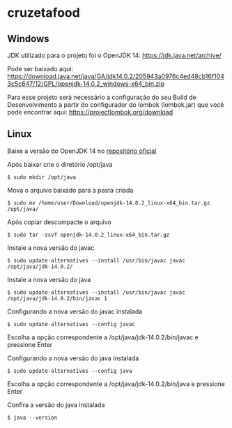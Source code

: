 # cruzetafood


## Windows 

JDK utilizado para o projeto foi o OpenJDK 14:
https://jdk.java.net/archive/

Pode ser baixado aqui:
https://download.java.net/java/GA/jdk14.0.2/205943a0976c4ed48cb16f1043c5c647/12/GPL/openjdk-14.0.2_windows-x64_bin.zip

Para esse projeto será necessário a configuração do seu Build de Desenvolvimento a partir do configurador do lombok (lombok.jar) que você pode encontrar aqui: https://projectlombok.org/download


## Linux

Baixe a versão do OpenJDK 14 no [repositório oficial](http://jdk.java.net/archive/ "Pagina oficial para download do OpenJDK") 

Após baixar crie o diretório /opt/java

```console
$ sudo mkdir /opt/java
```

Mova o arquivo baixado para a pasta criada
```console
$ sudo mv /home/user/Download/openjdk-14.0.2_linux-x64_bin.tar.gz /opt/java/
```

Após copiar descompacte o arquivo
```console
$ sudo tar -zxvf openjdk-14.0.2_linux-x64_bin.tar.gz
```

Instale a nova versão do javac
```console
$ sudo update-alternatives --install /usr/bin/javac javac /opt/java/jdk-14.0.2/
```

Instale a nova versão do java
```console
$ sudo update-alternatives --install /usr/bin/javac javac /opt/java/jdk-14.0.2/bin/javac 1
```

Configurando a nova versão do javac instalada
```console
$ sudo update-alternatives --config javac
```
Escolha a opção correspondente a /opt/java/jdk-14.0.2/bin/javac e pressione Enter


Configurando a nova versão do java instalada
```console
$ sudo update-alternatives --config java
```
Escolha a opção correspondente a /opt/java/jdk-14.0.2/bin/java e pressione Enter


Confira a versão do java instalada
```console
$ java --version
```
